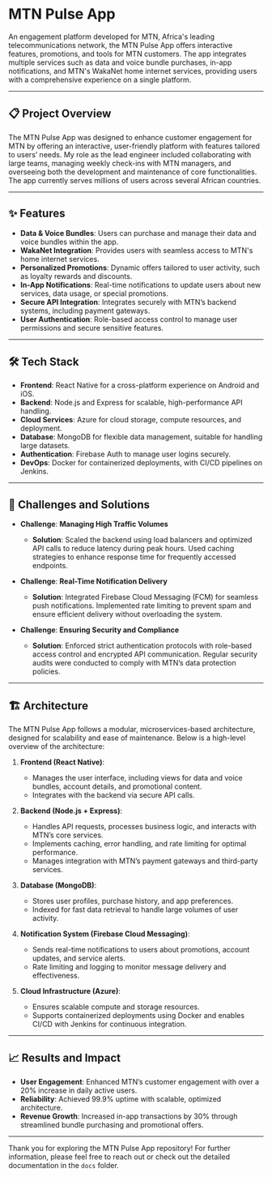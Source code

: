 # MTN Pulse App

An engagement platform developed for MTN, Africa's leading telecommunications network, the MTN Pulse App offers interactive features, promotions, and tools for MTN customers. The app integrates multiple services such as data and voice bundle purchases, in-app notifications, and MTN's WakaNet home internet services, providing users with a comprehensive experience on a single platform.

---

## 📋 Project Overview
The MTN Pulse App was designed to enhance customer engagement for MTN by offering an interactive, user-friendly platform with features tailored to users’ needs. My role as the lead engineer included collaborating with large teams, managing weekly check-ins with MTN managers, and overseeing both the development and maintenance of core functionalities. The app currently serves millions of users across several African countries.

---

## ✨ Features
- **Data & Voice Bundles**: Users can purchase and manage their data and voice bundles within the app.
- **WakaNet Integration**: Provides users with seamless access to MTN's home internet services.
- **Personalized Promotions**: Dynamic offers tailored to user activity, such as loyalty rewards and discounts.
- **In-App Notifications**: Real-time notifications to update users about new services, data usage, or special promotions.
- **Secure API Integration**: Integrates securely with MTN’s backend systems, including payment gateways.
- **User Authentication**: Role-based access control to manage user permissions and secure sensitive features.

---

## 🛠️ Tech Stack
- **Frontend**: React Native for a cross-platform experience on Android and iOS.
- **Backend**: Node.js and Express for scalable, high-performance API handling.
- **Cloud Services**: Azure for cloud storage, compute resources, and deployment.
- **Database**: MongoDB for flexible data management, suitable for handling large datasets.
- **Authentication**: Firebase Auth to manage user logins securely.
- **DevOps**: Docker for containerized deployments, with CI/CD pipelines on Jenkins.

---

## 🚧 Challenges and Solutions
- **Challenge**: **Managing High Traffic Volumes**
  - **Solution**: Scaled the backend using load balancers and optimized API calls to reduce latency during peak hours. Used caching strategies to enhance response time for frequently accessed endpoints.
  
- **Challenge**: **Real-Time Notification Delivery**
  - **Solution**: Integrated Firebase Cloud Messaging (FCM) for seamless push notifications. Implemented rate limiting to prevent spam and ensure efficient delivery without overloading the system.
  
- **Challenge**: **Ensuring Security and Compliance**
  - **Solution**: Enforced strict authentication protocols with role-based access control and encrypted API communication. Regular security audits were conducted to comply with MTN’s data protection policies.

---

## 🏗️ Architecture
The MTN Pulse App follows a modular, microservices-based architecture, designed for scalability and ease of maintenance. Below is a high-level overview of the architecture:

1. **Frontend (React Native)**:
   - Manages the user interface, including views for data and voice bundles, account details, and promotional content.
   - Integrates with the backend via secure API calls.

2. **Backend (Node.js + Express)**:
   - Handles API requests, processes business logic, and interacts with MTN’s core services.
   - Implements caching, error handling, and rate limiting for optimal performance.
   - Manages integration with MTN’s payment gateways and third-party services.

3. **Database (MongoDB)**:
   - Stores user profiles, purchase history, and app preferences.
   - Indexed for fast data retrieval to handle large volumes of user activity.

4. **Notification System (Firebase Cloud Messaging)**:
   - Sends real-time notifications to users about promotions, account updates, and service alerts.
   - Rate limiting and logging to monitor message delivery and effectiveness.

5. **Cloud Infrastructure (Azure)**:
   - Ensures scalable compute and storage resources.
   - Supports containerized deployments using Docker and enables CI/CD with Jenkins for continuous integration.

---

## 📈 Results and Impact
- **User Engagement**: Enhanced MTN’s customer engagement with over a 20% increase in daily active users.
- **Reliability**: Achieved 99.9% uptime with scalable, optimized architecture.
- **Revenue Growth**: Increased in-app transactions by 30% through streamlined bundle purchasing and promotional offers.

---

Thank you for exploring the MTN Pulse App repository! For further information, please feel free to reach out or check out the detailed documentation in the `docs` folder.
